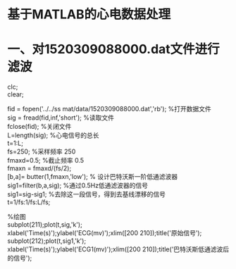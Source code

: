 基于MATLAB的心电数据处理  
=
一、对1520309088000.dat文件进行滤波
===     
clc;  
clear;  

fid = fopen('../../ss mat/data/1520309088000.dat','rb'); %打开数据文件     
sig = fread(fid,inf,'short');  %读取文件         
fclose(fid);  %关闭文件       
L=length(sig);  %心电信号的总长          
t=1:L;            
fs=250;    %采样频率 250          
fmaxd=0.5;   %截止频率 0.5               
  fmaxn = fmaxd/(fs/2);                      
  [b,a]= butter(1,fmaxn,'low');  % 设计巴特沃斯一阶低通滤波器             
sig1=filter(b,a,sig);   %通过0.5Hz低通滤波器的信号              
sig1=sig-sig1;  %去除这一段信号，得到去基线漂移的信号             
t=1/fs:1/fs:L/fs;                   

%绘图                
subplot(211);plot(t,sig,'k');                           
xlabel('Time(s)');ylabel('ECG(mv)');xlim([200 210]);title('原始信号');              
subplot(212);plot(t,sig1,'k');             
xlabel('Time(s)');ylabel('ECG1(mv)');xlim([200 210]);title('巴特沃斯低通滤波后的信号');               

          
